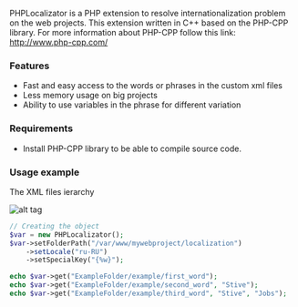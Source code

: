 PHPLocalizator is a PHP extension to resolve internationalization problem on the web projects.
This extension written in C++ based on the PHP-CPP library. For more information about PHP-CPP follow this link: http://www.php-cpp.com/

### Features

* Fast and easy access to the words or phrases in the custom xml files
* Less memory usage on big projects
* Ability to use variables in the phrase for different variation
 
### Requirements

* Install PHP-CPP library to be able to compile source code.


### Usage example

The XML files ierarchy

![alt tag](http://elshadaghazade.info/images/content/folder-ierarchy.jpg)

```php
// Creating the object
$var = new PHPLocalizator();
$var->setFolderPath("/var/www/mywebproject/localization")
    ->setLocale("ru-RU")
    ->setSpecialKey("{%w}");

echo $var->get("ExampleFolder/example/first_word");
echo $var->get("ExampleFolder/example/second_word", "Stive");
echo $var->get("ExampleFolder/example/third_word", "Stive", "Jobs");

```
